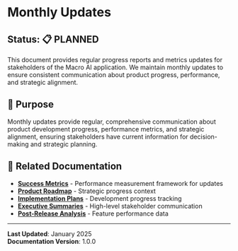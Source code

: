 # Monthly Updates

## Status: 📋 PLANNED

This document provides regular progress reports and metrics updates for stakeholders of the Macro AI application. We
maintain monthly updates to ensure consistent communication about product progress, performance, and strategic
alignment.

## 🎯 Purpose

Monthly updates provide regular, comprehensive communication about product development progress, performance metrics,
and strategic alignment, ensuring stakeholders have current information for decision-making and strategic planning.

## 🔗 Related Documentation

- **[Success Metrics](../../strategy/success-metrics.md)** - Performance measurement framework for updates
- **[Product Roadmap](../../strategy/product-roadmap.md)** - Strategic progress context
- **[Implementation Plans](../../planning/implementation-plans/README.md)** - Development progress tracking
- **[Executive Summaries](./executive-summaries.md)** - High-level stakeholder communication
- **[Post-Release Analysis](../../analysis/post-release/README.md)** - Feature performance data

---

**Last Updated**: January 2025  
**Documentation Version**: 1.0.0
